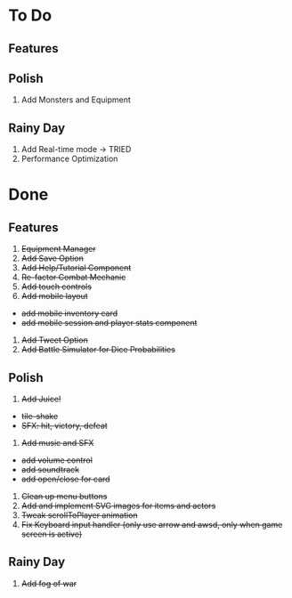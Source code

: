 # To Do
## Features

## Polish
1. Add Monsters and Equipment

## Rainy Day
1. Add Real-time mode -> TRIED
1. Performance Optimization

# Done
## Features
1. ~~Equipment Manager~~
1. ~~Add Save Option~~
1. ~~Add Help/Tutorial Component~~
1. ~~Re-factor Combat Mechanic~~
1. ~~Add touch controls~~
1. ~~Add mobile layout~~
  - ~~add mobile inventory card~~
  - ~~add mobile session and player stats component~~
1. ~~Add Tweet Option~~
1. ~~Add Battle Simulator for Dice Probabilities~~

## Polish
1. ~~Add Juice!~~
  - ~~tile-shake~~
  - ~~SFX: hit, victory, defeat~~
1. ~~Add music and SFX~~
  - ~~add volume control~~
  - ~~add soundtrack~~
  - ~~add open/close for card~~
1. ~~Clean up menu buttons~~
1. ~~Add and implement SVG images for items and actors~~
1. ~~Tweak scrollToPlayer animation~~
1. ~~Fix Keyboard input handler (only use arrow and awsd, only when game screen is active)~~

## Rainy Day
1. ~~Add fog of war~~
